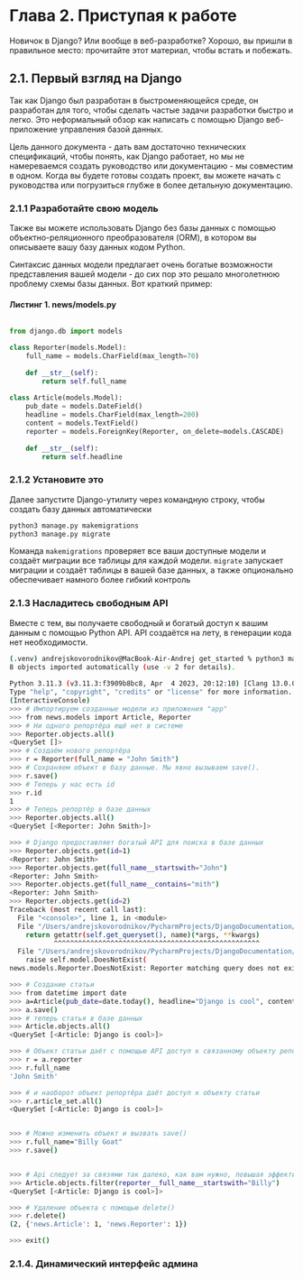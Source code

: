 # Глава 2. Приступая к работе

Новичок в Django? Или вообще в веб-разработке? Хорошо, вы пришли
в правильное место: прочитайте этот материал, чтобы встать и побежать.

## 2.1. Первый взгляд на Django 

Так как Django был разработан в быстроменяющейся среде, он разработан 
для того, чтобы сделать частые задачи разработки быстро и легко. Это 
неформальный обзор как написать с помощью Django веб-приложение управления 
базой данных. 

Цель данного документа - дать вам достаточно технических спецификаций, 
чтобы понять, как Django работает, но мы не намереваемся создать руководство или 
документацию - мы совместим в одном. Когда вы будете готовы создать проект, вы можете начать с 
руководства или погрузиться глубже в более детальную документацию. 

### 2.1.1 Разработайте свою модель

Также вы можете использовать Django без базы данных с помощью 
объектно-реляционного преобразователя (ORM), в котором вы описываете вашу 
базу данных кодом Python. 

Синтаксис данных модели предлагает очень богатые возможности представления 
вашей модели - до сих пор это решало многолетнюю проблему схемы базы данных. 
Вот краткий пример: 

#### Листинг 1. news/models.py


```python

from django.db import models

class Reporter(models.Model):
    full_name = models.CharField(max_length=70)
    
    def __str__(self):
        return self.full_name
    
class Article(models.Model):
    pub_date = models.DateField()
    headline = models.CharField(max_length=200)
    content = models.TextField()
    reporter = models.ForeignKey(Reporter, on_delete=models.CASCADE)
    
    def __str__(self):
        return self.headline

```


### 2.1.2 Установите это 

Далее запустите Django-утилиту через командную строку, чтобы создать базу 
данных автоматически

```bash
python3 manage.py makemigrations
python3 manage.py migrate
```

Команда `makemigrations` проверяет все ваши доступные модели и создаёт 
миграции все таблицы для каждой модели. `migrate` запускает миграции и создаёт 
таблицы в вашей базе данных, а также опционально обеспечивает намного более гибкий контроль

### 2.1.3 Насладитесь свободным API

Вместе с тем, вы получаете свободный и богатый доступ к вашим данным 
с помощью Python API. API создаётся на лету, в генерации кода нет необходимости.

```bash
(.venv) andrejskovorodnikov@MacBook-Air-Andrej get_started % python3 manage.py shell
8 objects imported automatically (use -v 2 for details).
                                                                              
Python 3.11.3 (v3.11.3:f3909b8bc8, Apr  4 2023, 20:12:10) [Clang 13.0.0 (clang-1300.0.29.30)] on darwin
Type "help", "copyright", "credits" or "license" for more information.
(InteractiveConsole)
>>> # Импортируем созданные модели из приложения "app"
>>> from news.models import Article, Reporter
>>> # Ни одного репортёра ещё нет в системе
>>> Reporter.objects.all()
<QuerySet []>
>>> # Создаём нового репортёра 
>>> r = Reporter(full_name = "John Smith")
>>> # Сохраняем объект в базу данные. Мы явно вызываем save(). 
>>> r.save()
>>> # Теперь у нас есть id
>>> r.id
1
>>> # Теперь репортёр в базе данных 
>>> Reporter.objects.all()
<QuerySet [<Reporter: John Smith>]>

>>> # Django предоставляет богатый API для поиска в базе данных
>>> Reporter.objects.get(id=1)
<Reporter: John Smith>
>>> Reporter.objects.get(full_name__startswith="John")
<Reporter: John Smith>
>>> Reporter.objects.get(full_name__contains="mith")
<Reporter: John Smith>
>>> Reporter.objects.get(id=2)
Traceback (most recent call last):
  File "<console>", line 1, in <module>
  File "/Users/andrejskovorodnikov/PycharmProjects/DjangoDocumentation/.venv/lib/python3.11/site-packages/django/db/models/manager.py", line 87, in manager_method
    return getattr(self.get_queryset(), name)(*args, **kwargs)
           ^^^^^^^^^^^^^^^^^^^^^^^^^^^^^^^^^^^^^^^^^^^^^^^^^^^
  File "/Users/andrejskovorodnikov/PycharmProjects/DjangoDocumentation/.venv/lib/python3.11/site-packages/django/db/models/query.py", line 633, in get
    raise self.model.DoesNotExist(
news.models.Reporter.DoesNotExist: Reporter matching query does not exist.

>>> # Создание статьи 
>>> from datetime import date
>>> a=Article(pub_date=date.today(), headline="Django is cool", content="Yeah.", reporter=r)
>>> a.save()
>>> # теперь статья в базе данных
>>> Article.objects.all()
<QuerySet [<Article: Django is cool>]>

>>> # Объект статьи даёт с помощью API доступ к связанному объекту репортёра
>>> r = a.reporter
>>> r.full_name
'John Smith'

>>> # и наоборот объект репортёра даёт доступ к объекту статьи 
>>> r.article_set.all()
<QuerySet [<Article: Django is cool>]>


>>> # Можно изменить объект и вызвать save()
>>> r.full_name="Billy Goat"
>>> r.save()


>>> # Api следует за связями так далеко, как вам нужно, повышая эффективность и работая за сценой
>>> Article.objects.filter(reporter__full_name__startswith="Billy")
<QuerySet [<Article: Django is cool>]>

>>> # Удаление объекта с помощью delete()
>>> r.delete()
(2, {'news.Article': 1, 'news.Reporter': 1})

>>> exit()

```


### 2.1.4. Динамический интерфейс админа 